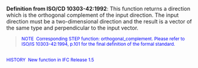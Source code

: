**Definition from ISO/CD 10303-42:1992**: This function returns a direction which is the orthogonal complement of the input direction. The input direction must be a two-dimensional direction and the result is a vector of the same type and perpendicular to the input vector.

> <small><font color="#0000ff">NOTE
&nbsp;Corresponding STEP function: orthogonal_complement. Please
refer to ISO/IS 10303-42:1994, p.101 for the final definition of the formal
standard.&nbsp; <br>
  <br>
HISTORY&nbsp; New function in IFC Release 1.5 </font></small>
